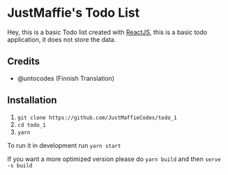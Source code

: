 # JustMaffie's Todo List

Hey, this is a basic Todo list created with [ReactJS](https://reactjs.org), this is a basic todo application, it does not store the data.

## Credits
- @untocodes (Finnish Translation)

## Installation
1. ``git clone https://github.com/JustMaffieCodes/todo_1``
2. ``cd todo_1``
3. ``yarn``


To run it in development run ``yarn start``

If you want a more optimized version please do ``yarn build`` and then ``serve -s build``
